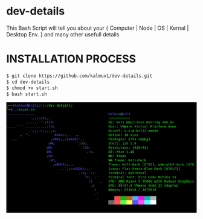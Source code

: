 # dev-details
This Bash Script will tell you about your { Computer | Node | OS | Kernal | Desktop Env. } and many other usefull details 

# **INSTALLATION PROCESS**

    $ git clone https://github.com/kalmux1/dev-details.git
    $ cd dev-details
    $ chmod +x start.sh
    $ bash start.sh    

![Image](https://github.com/kalmux1/dev-details/blob/main/image.png)
